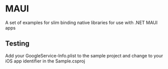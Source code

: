 # MAUI 
A set of examples for slim binding native libraries for use with .NET MAUI apps


## Testing
Add your GoogleService-Info.plist to the sample project and change <ApplicationId> to your
iOS app identifier in the Sample.csproj